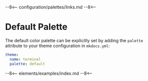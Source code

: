 --8<--
configuration/palettes/links.md
--8<--

# Default Palette

The default color palette can be explicitly set by adding the `palette` attribute to your theme configuration in `mkdocs.yml`:

```yaml
theme:
  name: terminal
  palette: default
```

--8<--
elements/examples/index.md
--8<--